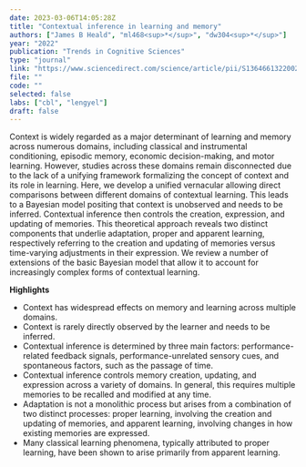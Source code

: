 ```yaml
---
date: 2023-03-06T14:05:28Z
title: "Contextual inference in learning and memory"
authors: ["James B Heald", "ml468<sup>*</sup>", "dw304<sup>*</sup>"]
year: "2022"
publication: "Trends in Cognitive Sciences"
type: "journal"
link: "https://www.sciencedirect.com/science/article/pii/S1364661322002650"
file: ""
code: ""
selected: false
labs: ["cbl", "lengyel"]
draft: false
---
```


Context is widely regarded as a major determinant of learning and memory across numerous domains, including classical and instrumental conditioning, episodic memory, economic decision-making, and motor learning. However, studies across these domains remain disconnected due to the lack of a unifying framework formalizing the concept of context and its role in learning. Here, we develop a unified vernacular allowing direct comparisons between different domains of contextual learning. This leads to a Bayesian model positing that context is unobserved and needs to be inferred. Contextual inference then controls the creation, expression, and updating of memories. This theoretical approach reveals two distinct components that underlie adaptation, proper and apparent learning, respectively referring to the creation and updating of memories versus time-varying adjustments in their expression. We review a number of extensions of the basic Bayesian model that allow it to account for increasingly complex forms of contextual learning.

<b>Highlights</b>

<ul>
<li>Context has widespread effects on memory and learning across multiple domains.</li>

<li>Context is rarely directly observed by the learner and needs to be inferred.</li>

<li>Contextual inference is determined by three main factors: performance-related feedback signals, performance-unrelated sensory cues, and spontaneous factors, such as the passage of time.</li>

<li>Contextual inference controls memory creation, updating, and expression across a variety of domains. In general, this requires multiple memories to be recalled and modified at any time.</li>

<li>Adaptation is not a monolithic process but arises from a combination of two distinct processes: proper learning, involving the creation and updating of memories, and apparent learning, involving changes in how existing memories are expressed.</li>
                                                                                                          
<li>Many classical learning phenomena, typically attributed to proper learning, have been shown to arise primarily from apparent learning.</li>
</ul>

